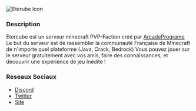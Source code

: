 ![Eterube Icon](https://i.ibb.co/x6qnvMz/9ac0db9c472f3a43c459193b46a97689.png)


### Description
Etercube est un serveur minecraft PVP-Faction créé par [ArcadePrograme](https://github.com/ArcadeProgram)  
Le but du serveur est de rassembler la communauté Française de Minecraft de n'importe quel plateforme (Java, Crack, Bedrock)
Vous pouvez jouer sur le serveur gratuitement avec vos amis, faire des connaissances, et découvrir une expérience de jeu Inédite !

### Reseaux Sociaux
- [Discord](https://dsc.gg/etercube)
- [Twitter](https://twitter.com/EterCube)
- [Site](https://etercube.fr)
